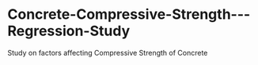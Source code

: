 # Concrete-Compressive-Strength---Regression-Study
Study on factors affecting Compressive Strength of Concrete
